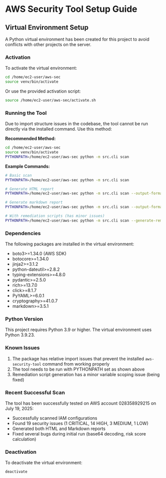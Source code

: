 # AWS Security Tool Setup Guide

## Virtual Environment Setup

A Python virtual environment has been created for this project to avoid conflicts with other projects on the server.

### Activation

To activate the virtual environment:

```bash
cd /home/ec2-user/aws-sec
source venv/bin/activate
```

Or use the provided activation script:
```bash
source /home/ec2-user/aws-sec/activate.sh
```

### Running the Tool

Due to import structure issues in the codebase, the tool cannot be run directly via the installed command. Use this method:

**Recommended Method:**
```bash
cd /home/ec2-user/aws-sec
source venv/bin/activate
PYTHONPATH=/home/ec2-user/aws-sec python -m src.cli scan
```

**Example Commands:**
```bash
# Basic scan
PYTHONPATH=/home/ec2-user/aws-sec python -m src.cli scan

# Generate HTML report
PYTHONPATH=/home/ec2-user/aws-sec python -m src.cli scan --output-format html --output-file report.html

# Generate markdown report
PYTHONPATH=/home/ec2-user/aws-sec python -m src.cli scan --output-format markdown --output-file report.md

# With remediation scripts (has minor issues)
PYTHONPATH=/home/ec2-user/aws-sec python -m src.cli scan --generate-remediation
```

### Dependencies

The following packages are installed in the virtual environment:
- boto3>=1.34.0 (AWS SDK)
- botocore>=1.34.0
- jinja2>=3.1.2
- python-dateutil>=2.8.2
- typing-extensions>=4.8.0
- pydantic>=2.5.0
- rich>=13.7.0
- click>=8.1.7
- PyYAML>=6.0.1
- cryptography>=41.0.7
- markdown>=3.5.1

### Python Version

This project requires Python 3.9 or higher. The virtual environment uses Python 3.9.23.

### Known Issues

1. The package has relative import issues that prevent the installed `aws-security-tool` command from working properly
2. The tool needs to be run with PYTHONPATH set as shown above
3. Remediation script generation has a minor variable scoping issue (being fixed)

### Recent Successful Scan

The tool has been successfully tested on AWS account 028358929215 on July 19, 2025:
- Successfully scanned IAM configurations
- Found 19 security issues (1 CRITICAL, 14 HIGH, 3 MEDIUM, 1 LOW)
- Generated both HTML and Markdown reports
- Fixed several bugs during initial run (base64 decoding, risk score calculation)

### Deactivation

To deactivate the virtual environment:
```bash
deactivate
```